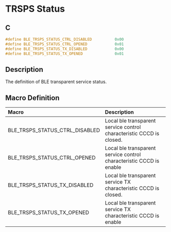 # TRSPS Status

## C

```c
#define BLE_TRSPS_STATUS_CTRL_DISABLED          0x00
#define BLE_TRSPS_STATUS_CTRL_OPENED            0x01
#define BLE_TRSPS_STATUS_TX_DISABLED            0x00
#define BLE_TRSPS_STATUS_TX_OPENED              0x01
```

## Description

The definition of BLE transparent service status.

## Macro Definition

|Macro|Description|
|:---|:---|
|BLE_TRSPS_STATUS_CTRL_DISABLED|Local ble transparent service control characteristic CCCD is closed.|
|BLE_TRSPS_STATUS_CTRL_OPENED|Local ble transparent service control characteristic CCCD is enable|
|BLE_TRSPS_STATUS_TX_DISABLED|Local ble transparent service TX characteristic CCCD is closed.|
|BLE_TRSPS_STATUS_TX_OPENED|Local ble transparent service TX characteristic CCCD is enable|
